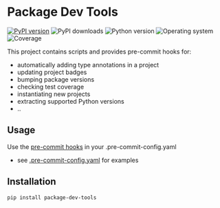 # Package Dev Tools
[![PyPI version](https://badge.fury.io/py/package-dev-tools.svg)](https://badge.fury.io/py/package-dev-tools)
![PyPI downloads](https://img.shields.io/pypi/dm/package-dev-tools)
![Python version](https://img.shields.io/badge/python-3.10+-brightgreen)
![Operating system](https://img.shields.io/badge/os-linux%20%7c%20macOS%20%7c%20windows-brightgreen)
![Coverage](https://img.shields.io/badge/coverage-100%25-brightgreen)

This project contains scripts and provides pre-commit hooks for:
* automatically adding type annotations in a project
* updating project badges
* bumping package versions
* checking test coverage
* instantiating new projects 
* extracting supported Python versions
* ..

## Usage
Use the [pre-commit hooks](https://github.com/quintenroets/package-dev-tools/tree/main/.pre-commit-hooks.yaml) in your .pre-commit-config.yaml
* see [.pre-commit-config.yaml](https://github.com/quintenroets/package-dev-tools/tree/main/.pre-commit-config.yaml) for examples

## Installation
```shell
pip install package-dev-tools
```
